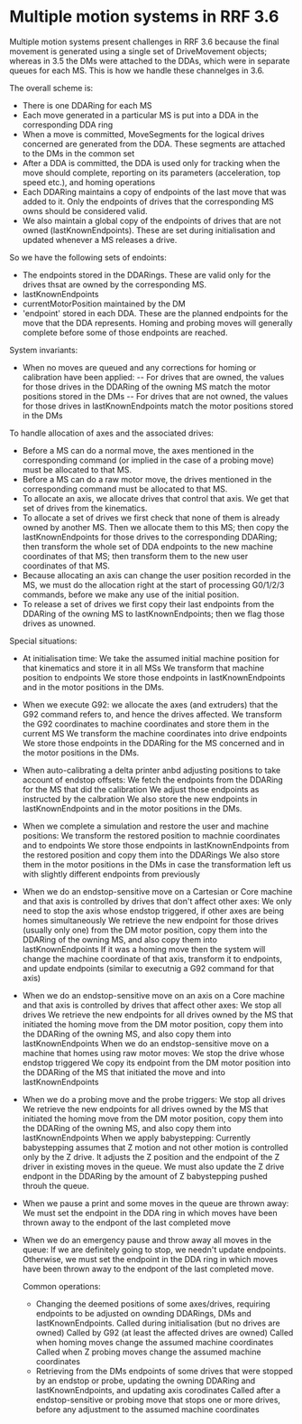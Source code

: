 Multiple motion systems in RRF 3.6
==================================

Multiple motion systems present challenges in RRF 3.6 because the final movement is generated using a single set of DriveMovement objects;
whereas in 3.5 the DMs were attached to the DDAs, which were in separate queues for each MS. This is how we handle these channelges in 3.6.

The overall scheme is:
- There is one DDARing for each MS
- Each move generated in a particular MS is put into a DDA in the corresponding DDA ring
- When a move is committed, MoveSegments for the logical drives concerned are generated from the DDA. These segments are attached to the DMs in the common set
- After a DDA is committed, the DDA is used only for tracking when the move should complete, reporting on its parameters (acceleration, top speed etc.), and homing operations
- Each DDARing maintains a copy of endpoints of the last move that was added to it. Only the endpoints of drives that the corresponding MS owns should be considered valid.
- We also maintain a global copy of the endpoints of drives that are not owned (lastKnownEndpoints). These are set during initialisation and updated whenever a MS releases a drive.

So we have the following sets of endoints:
- The endpoints stored in the DDARings. These are valid only for the drives thsat are owned by the corresponding MS.
- lastKnownEndpoints
- currentMotorPosition maintained by the DM
- 'endpoint' stored in each DDA. These are the planned endpoints for the move that the DDA represents. Homing and probing moves will generally complete before some of those endpoints are reached.

System invariants:
- When no moves are queued and any corrections for homing or calibration have been applied:
-- For drives that are owned, the values for those drives in the DDARing of the owning MS match the motor positions stored in the DMs
-- For drives that are not owned, the values for those drives in lastKnownEndpoints match the motor positions stored in the DMs

To handle allocation of axes and the associated drives:
- Before a MS can do a normal move, the axes mentioned in the corresponding command (or implied in the case of a probing move) must be allocated to that MS.
- Before a MS can do a raw motor move, the drives mentioned in the corresponding command must be allocated to that MS.
- To allocate an axis, we allocate drives that control that axis. We get that set of drives from the kinematics.
- To allocate a set of drives we first check that none of them is already owned by another MS. Then we allocate them to this MS; then copy the lastKnownEndpoints for those drives to the corresponding DDARing;
   then transform the whole set of DDA endpoints to the new machine coordinates of that MS; then transform them to the new user coordinates of that MS.
- Because allocating an axis can change the user position recorded in the MS, we must do the allocation right at the start of processing G0/1/2/3 commands, before we make any use of the initial position.
- To release a set of drives we first copy their last endpoints from the DDARing of the owning MS to lastKnownEndpoints; then we flag those drives as unowned.

Special situations:
- At initialisation time: 
   We take the assumed initial machine position for that kinematics and store it in all MSs
   We transform that machine position to endpoints
   We store those endpoints in lastKnownEndpoints and in the motor positions in the DMs.
- When we execute G92: we allocate the axes (and extruders) that the G92 command refers to, and hence the drives affected.
   We transform the G92 coordinates to machine coordinates and store them in the current MS
   We transform the machine coordinates into drive endpoints
   We store those endpoints in the DDARing for the MS concerned and in the motor positions in the DMs.
- When auto-calibrating a delta printer anbd adjusting positions to take account of endstop offsets:
   We fetch the endpoints from the DDARing for the MS that did the calibration
   We adjust those endpoints as instructed by the calbration
   We also store the new endpoints in lastKnownEndpoints and in the motor positions in the DMs.
- When we complete a simulation and restore the user and machine positions:
   We transform the restored position to machnie coordinates and to endpoints
   We store those endpoints in lastKnownEndpoints from the restored position and copy them into the DDARings
   We also store them in the motor positions in the DMs in case the transformation left us with slightly different endpoints from previously
- When we do an endstop-sensitive move on a Cartesian or Core machine and that axis is controlled by drives that don't affect other axes:
   We only need to stop the axis whose endstop triggered, if other axes are being homes simultaneously
   We retrieve the new endpoint for those drives (usually only one) from the DM motor position, copy them into the DDARing of the owning MS, and also copy them into lastKnownEndpoints
   If it was a homing move then the system will change the machine coordinate of that axis, transform it to endpoints, and update endpoints (similar to executnig a G92 command for that axis)
- When we do an endstop-sensitive move on an axis on a Core machine and that axis is controlled by drives that affect other axes:
   We stop all drives
   We retrieve the new endpoints for all drives owned by the MS that initiated the homing move from the DM motor position, copy them into the DDARing of the owning MS, and also copy them into lastKnownEndpoints
 When we do an endstop-sensitive move on a machine that homes using raw motor moves:
   We stop the drive whose endstop triggered 
   We copy its endpoint from the DM motor position into the DDARing of the MS that initiated the move and into lastKnownEndpoints
- When we do a probing move and the probe triggers:
   We stop all drives
   We retrieve the new endpoints for all drives owned by the MS that initiated the homing move from the DM motor position, copy them into the DDARing of the owning MS, and also copy them into lastKnownEndpoints
 When we apply babystepping:
   Currently babystepping assumes that Z motion and not other motion is controlled only by the Z drive. It adjusts the Z position and the endpoint of the Z driver in existing moves in the queue.
   We must also update the Z drive endpont in the DDARing by the amount of Z babystepping pushed throuh the queue.
- When we pause a print and some moves in the queue are thrown away:
   We must set the endpoint in the DDA ring in which moves have been thrown away to the endpont of the last completed move
- When we do an emergency pause and throw away all moves in the queue:
   If we are definitely going to stop, we needn't update endpoints. Otherwise, we must set the endpoint in the DDA ring in which moves have been thrown away to the endpont of the last completed move.

  Common operations:
  - Changing the deemed positions of some axes/drives, requiring endpoints to be adjusted on ownding DDARings, DMs and lastKnownEndpoints.
     Called during initialisation (but no drives are owned)
     Called by G92 (at least the affected drives are owned)
     Called when homing moves change the assumed machine coordinates
     Called when Z probing moves change the assumed machine coordinates
  - Retrieving from the DMs endpoints of some drives that were stopped by an endstop or probe, updating the owning DDARing and lastKnownEndpoints, and updating axis corodinates
     Called after a endstop-sensitive or probing move that stops one or more drives, before any adjustment to the assumed machine coordinates
  